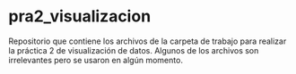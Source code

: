 # pra2_visualizacion
Repositorio que contiene los archivos de la carpeta de trabajo para realizar la práctica 2 de visualización de datos. Algunos de los archivos son irrelevantes pero se usaron en algún momento.

